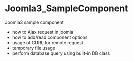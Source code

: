 # Joomla3_SampleComponent
Joomla3 sample component
- how to Ajax request in joomla
- how to add/read component options
- usage of CURL for remote request
- temporary file usage
- perform database query using built-in DB class
